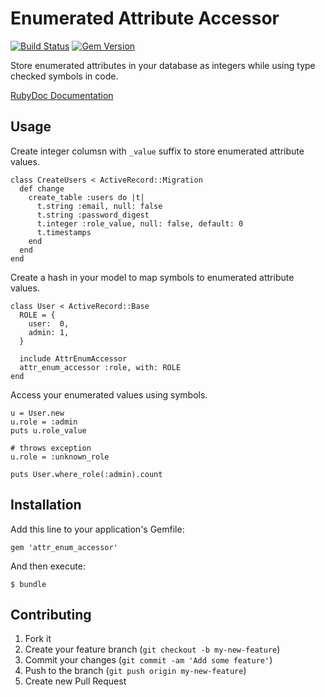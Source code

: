 # Enumerated Attribute Accessor

[![Build Status](https://travis-ci.org/gshaw/attr_enum_accessor.png?branch=master)](https://travis-ci.org/gshaw/attr_enum_accessor)
[![Gem Version](https://badge.fury.io/rb/attr_enum_accessor.png)](http://badge.fury.io/rb/attr_enum_accessor)

Store enumerated attributes in your database as integers while using type
checked symbols in code.

[RubyDoc Documentation](http://rubydoc.info/github/gshaw/attr_enum_accessor/master/frames)

## Usage

Create integer columsn with `_value` suffix to store enumerated attribute values.

    class CreateUsers < ActiveRecord::Migration
      def change
        create_table :users do |t|
          t.string :email, null: false
          t.string :password_digest
          t.integer :role_value, null: false, default: 0
          t.timestamps
        end
      end
    end

Create a hash in your model to map symbols to enumerated attribute values.

    class User < ActiveRecord::Base
      ROLE = {
        user:  0,
        admin: 1,
      }

      include AttrEnumAccessor
      attr_enum_accessor :role, with: ROLE
    end

Access your enumerated values using symbols.

    u = User.new
    u.role = :admin
    puts u.role_value

    # throws exception
    u.role = :unknown_role

    puts User.where_role(:admin).count

## Installation

Add this line to your application's Gemfile:

    gem 'attr_enum_accessor'

And then execute:

    $ bundle

## Contributing

1. Fork it
2. Create your feature branch (`git checkout -b my-new-feature`)
3. Commit your changes (`git commit -am 'Add some feature'`)
4. Push to the branch (`git push origin my-new-feature`)
5. Create new Pull Request
